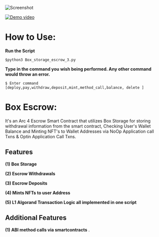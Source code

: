 ![Screenshot](https://github.com/Sam2much96/algorand_python_Scripts/blob/main/contracts/escrow/Box_Escrow_Logo.png)

[![Demo video](https://img.youtube.com/vi/BPCMQdgbb3M/hqdefault.jpg)](https://youtu.be/BPCMQdgbb3M)

# How to Use:
 
 **Run the Script**
   ```
  $python3 Box_storage_escrow_3.py
  ```
  
  **Type in the command you wish being performed. Any other command would throw an error.**
  ```
  $ Enter command  [deploy,pay,withdraw,deposit,mint,method_call,balance, delete ]
  ```


# Box Escrow:
 
 It's an Arc 4 Escrow Smart Contract that utilizes Box Storage for storing withdrawal information from the smart contract, Checking User's Wallet Balance and Minting NFT's to Wallet Addresses via NoOp Application call Txns & Optin Application Call Txns.

##  Features

**(1) Box Storage** 


**(2) Escrow Withdrawals**


**(3) Escrow Deposits**


**(4) Mints NFTs to user Address**


**(5) L1 Algorand Transaction Logic all implemented in one script**


## Additional Features

**(1) ABI method calls via smartcontracts**
.
